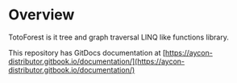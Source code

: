 # Overview

TotoForest is it tree and graph traversal LINQ like functions library.

This repository has GitDocs documentation at [https://aycon-distributor.gitbook.io/documentation/](https://aycon-distributor.gitbook.io/documentation/)
